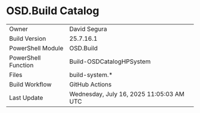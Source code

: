 ﻿# OSD.Build Catalog

| | |
|-|-|
| Owner | David Segura |
| Build Version | 25.7.16.1 |
| PowerShell Module | OSD.Build |
| PowerShell Function | Build-OSDCatalogHPSystem |
| Files | build-system.* |
| Build Workflow | GitHub Actions |
| Last Update | Wednesday, July 16, 2025 11:05:03 AM UTC |
